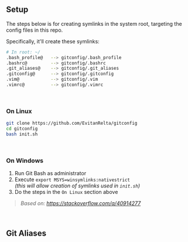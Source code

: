 ## Setup

The steps below is for creating symlinks in the system root, targeting the config files in this repo.

Specifically, it'll create these symlinks:

```bash
# In root: ~/
.bash_profile@   --> gitconfig/.bash_profile
.bashrc@         --> gitconfig/.bashrc
.git_aliases@    --> gitconfig/.git_aliases
.gitconfig@      --> gitconfig/.gitconfig
.vim@            --> gitconfig/.vim
.vimrc@          --> gitconfig/.vimrc
```

<br>

### On Linux

```bash
git clone https://github.com/EvitanRelta/gitconfig
cd gitconfig
bash init.sh
```

<br>

### On Windows

1. Run Git Bash as administrator
2. Execute `export MSYS=winsymlinks:nativestrict` \
  _(this will allow creation of symlinks used in `init.sh`)_
3. Do the steps in the `On Linux` section above

> _Based on: https://stackoverflow.com/a/40914277_

<br>

## Git Aliases

